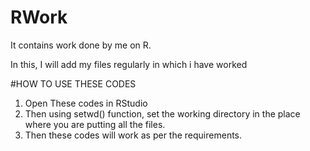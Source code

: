 # RWork
It contains work done by me on R.

In this, I will add my files regularly in which i have worked



#HOW TO USE THESE CODES

1.  Open These codes in RStudio 
2.  Then using setwd() function, set the working directory in the place where you are putting all the files. 
3.  Then these codes will work as per the requirements.
